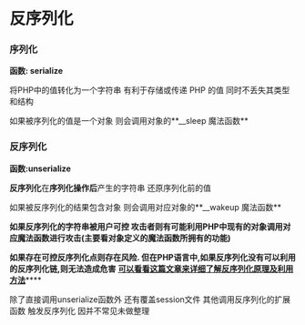 # 反序列化

### 序列化

**函数: serialize**

将PHP中的值转化为一个字符串 有利于存储或传递 PHP 的值 同时不丢失其类型和结构&#x20;

如果被序列化的值是一个对象 则会调用对象的**\_\_sleep 魔法函数**

### 反序列化

**函数:unserialize**

**反序列化**在**序列化操作后**产生的字符串 还原序列化前的值&#x20;

如果被反序列化的结果包含对象 则会调用对应对象的**\_\_wakeup 魔法函数**

**如果反序列化的字符串被用户可控 攻击者则有可能利用PHP中现有的对象调用对应魔法函数进行攻击(主要看对象定义的魔法函数所拥有的功能)**&#x20;

**如果存在可控反序列化点则存在风险. 但在PHP语言中,如果反序列化没有可以利用的反序列化链,则无法造成危害**  [**可以看看这篇文章来详细了解反序列化原理及利用方法**](https://v0w.top/2020/03/05/unsearise-POP/)****

除了直接调用unserialize函数外 还有覆盖session文件 其他调用反序列化的扩展函数 触发反序列化  因并不常见未做整理
